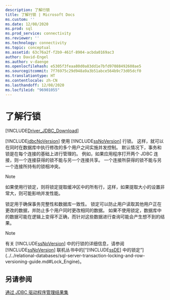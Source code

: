 ```yaml
---
description: 了解行锁
title: 了解行锁 | Microsoft Docs
ms.custom: ''
ms.date: 12/08/2020
ms.prod: sql
ms.prod_service: connectivity
ms.reviewer: ''
ms.technology: connectivity
ms.topic: conceptual
ms.assetid: 63c76a2f-f2b9-461f-8904-acbda0169ac3
author: David-Engel
ms.author: v-daenge
ms.openlocfilehash: e5305f3feaa80d0a83dd1e7bfd97088492608ae5
ms.sourcegitcommit: 7f76975c29d948a9a3b51abce564b9c73d05dcf0
ms.translationtype: HT
ms.contentlocale: zh-CN
ms.lasthandoff: 12/08/2020
ms.locfileid: "96901055"
---
```

# <a name="understanding-row-locking"></a>了解行锁

[!INCLUDE[Driver_JDBC_Download](../../includes/driver_jdbc_download.md)]

[!INCLUDE[jdbcNoVersion](../../includes/jdbcnoversion_md.md)] 使用 [!INCLUDE[ssNoVersion](../../includes/ssnoversion-md.md)] 行锁。 这样，就可以在同时在数据库中执行修改的多个用户之间实施并发控制。 默认情况下，事务和锁是在每个连接的基础上进行管理的。 例如，如果应用程序打开两个 JDBC 连接，则一个连接获得的锁不能与另一个连接共享。 一个连接所获得的锁不能与另一个连接所持有的锁相冲突。

> [!NOTE]  
> 如果使用行锁定，则将锁定提取缓冲区中的所有行，这样，如果提取大小的设置非常大，则可能影响并发性能。

锁定用于确保事务完整性和数据库一致性。 锁定可以防止用户读取其他用户正在更改的数据，并防止多个用户同时更改相同的数据。 如果不使用锁定，数据库中的数据可能在逻辑上变得不正确，而针对这些数据进行查询可能会产生想不到的结果。

> [!NOTE]  
> 有关 [!INCLUDE[ssNoVersion](../../includes/ssnoversion-md.md)] 中的行锁的详细信息，请参阅 [!INCLUDE[ssNoVersion](../../includes/ssnoversion-md.md)] 联机丛书中的[“[!INCLUDE[ssDE](../../includes/ssde_md.md)] 中的锁定”](../../relational-databases/sql-server-transaction-locking-and-row-versioning-guide.md#Lock_Engine)。

## <a name="see-also"></a>另请参阅

[通过 JDBC 驱动程序管理结果集](../../connect/jdbc/managing-result-sets-with-the-jdbc-driver.md)
